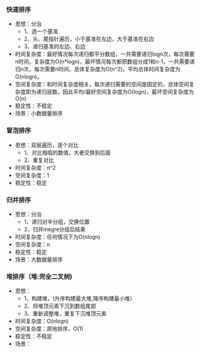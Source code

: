 ### 快速排序
- 思想：分治
  - 1、选一个基准
  - 2、头、尾指针遍历，小于基准在左边，大于基准在右边
  - 3、递归基准的左边、右边
- 时间复杂度：最好情况每次递归都平分数组，一共需要递归logn次，每次需要n时间，复杂度为O(n*logn)，最坏情况每次都把数组分成1和n-1，一共需要递归n次，每次需要n时间，总体复杂度为O(n^2)。平均总体时间复杂度为O(nlogn)。
- 空间复杂度：和时间复杂度相关，每次递归需要的空间是固定的，总体空间复杂度即为递归层数，因此平均/最好空间复杂度为O(logn)，最坏空间复杂度为O(n)
- 稳定性：不稳定
- 场景：小数据量排序
### 冒泡排序
- 思想：双层遍历，逐个对比
    - 1、对比相临的数值，大者交换到后面
    - 2、重复对比
- 时间复杂度：n^2
- 空间复杂度：1
- 稳定性：稳定

### 归并排序
- 思想：分治
  - 1、递归对半分组，交换位置
  - 2、归并megre分组后结果
- 时间复杂度：任何情况下为O(nlogn)
- 空间复杂度：n
- 稳定性：稳定
- 场景：大数据量排序

### 堆排序（堆:完全二叉树)
- 思想：
  - 1、构建堆，(升序构建最大堆,降序构建最小堆）
  - 2、将堆顶元素下沉到数组尾部
  - 3、重新调整堆，重复下沉堆顶元素
- 时间复杂度：O(nlogn)
- 空间复杂度：原地排序，O(1)
- 稳定性：不稳定
- 场景：